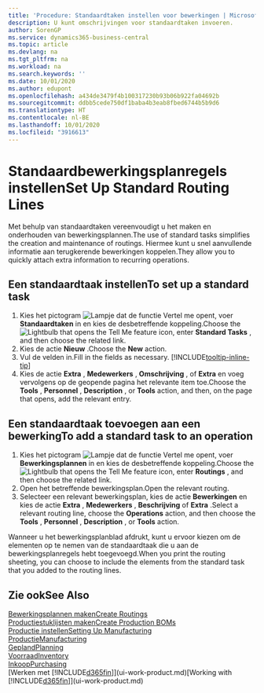 ```yaml
---
title: 'Procedure: Standaardtaken instellen voor bewerkingen | Microsoft Docs'
description: U kunt omschrijvingen voor standaardtaken invoeren.
author: SorenGP
ms.service: dynamics365-business-central
ms.topic: article
ms.devlang: na
ms.tgt_pltfrm: na
ms.workload: na
ms.search.keywords: ''
ms.date: 10/01/2020
ms.author: edupont
ms.openlocfilehash: a434de3479f4b100317230b93b06b922fa04692b
ms.sourcegitcommit: ddbb5cede750df1baba4b3eab8fbed6744b5b9d6
ms.translationtype: HT
ms.contentlocale: nl-BE
ms.lasthandoff: 10/01/2020
ms.locfileid: "3916613"
---
```

# <a name="set-up-standard-routing-lines"></a><span data-ttu-id="47b9d-103">Standaardbewerkingsplanregels instellen</span><span class="sxs-lookup"><span data-stu-id="47b9d-103">Set Up Standard Routing Lines</span></span>

<span data-ttu-id="47b9d-104">Met behulp van standaardtaken vereenvoudigt u het maken en onderhouden van bewerkingsplannen.</span><span class="sxs-lookup"><span data-stu-id="47b9d-104">The use of standard tasks simplifies the creation and maintenance of routings.</span></span> <span data-ttu-id="47b9d-105">Hiermee kunt u snel aanvullende informatie aan terugkerende bewerkingen koppelen.</span><span class="sxs-lookup"><span data-stu-id="47b9d-105">They allow you to quickly attach extra information to recurring operations.</span></span>

## <a name="to-set-up-a-standard-task"></a><span data-ttu-id="47b9d-106">Een standaardtaak instellen</span><span class="sxs-lookup"><span data-stu-id="47b9d-106">To set up a standard task</span></span>

1. <span data-ttu-id="47b9d-107">Kies het pictogram ![Lampje dat de functie Vertel me opent](media/ui-search/search_small.png "Vertel me wat u wilt doen"), voer **Standaardtaken** in en kies de desbetreffende koppeling.</span><span class="sxs-lookup"><span data-stu-id="47b9d-107">Choose the ![Lightbulb that opens the Tell Me feature](media/ui-search/search_small.png "Tell me what you want to do") icon, enter **Standard Tasks** , and then choose the related link.</span></span>
2. <span data-ttu-id="47b9d-108">Kies de actie **Nieuw** .</span><span class="sxs-lookup"><span data-stu-id="47b9d-108">Choose the **New** action.</span></span>
3. <span data-ttu-id="47b9d-109">Vul de velden in.</span><span class="sxs-lookup"><span data-stu-id="47b9d-109">Fill in the fields as necessary.</span></span> [!INCLUDE[tooltip-inline-tip](includes/tooltip-inline-tip_md.md)]
4. <span data-ttu-id="47b9d-110">Kies de actie **Extra** , **Medewerkers** , **Omschrijving** , of **Extra** en voeg vervolgens op de geopende pagina het relevante item toe.</span><span class="sxs-lookup"><span data-stu-id="47b9d-110">Choose the **Tools** , **Personnel** , **Description** , or **Tools** action, and then, on the page that opens, add the relevant entry.</span></span>

## <a name="to-add-a-standard-task-to-an-operation"></a><span data-ttu-id="47b9d-111">Een standaardtaak toevoegen aan een bewerking</span><span class="sxs-lookup"><span data-stu-id="47b9d-111">To add a standard task to an operation</span></span>

1. <span data-ttu-id="47b9d-112">Kies het pictogram ![Lampje dat de functie Vertel me opent](media/ui-search/search_small.png "Vertel me wat u wilt doen"), voer **Bewerkingsplannen** in en kies de desbetreffende koppeling.</span><span class="sxs-lookup"><span data-stu-id="47b9d-112">Choose the ![Lightbulb that opens the Tell Me feature](media/ui-search/search_small.png "Tell me what you want to do") icon, enter **Routings** , and then choose the related link.</span></span>
2. <span data-ttu-id="47b9d-113">Open het betreffende bewerkingsplan.</span><span class="sxs-lookup"><span data-stu-id="47b9d-113">Open the relevant routing.</span></span>
3. <span data-ttu-id="47b9d-114">Selecteer een relevant bewerkingsplan, kies de actie **Bewerkingen** en kies de actie **Extra** , **Medewerkers** , **Beschrijving** of **Extra** .</span><span class="sxs-lookup"><span data-stu-id="47b9d-114">Select a relevant routing line, choose the **Operations** action, and then choose the **Tools** , **Personnel** , **Description** , or **Tools** action.</span></span>

<span data-ttu-id="47b9d-115">Wanneer u het bewerkingsplanblad afdrukt, kunt u ervoor kiezen om de elementen op te nemen van de standaardtaak die u aan de bewerkingsplanregels hebt toegevoegd.</span><span class="sxs-lookup"><span data-stu-id="47b9d-115">When you print the routing sheeting, you can choose to include the elements from the standard task that you added to the routing lines.</span></span>

## <a name="see-also"></a><span data-ttu-id="47b9d-116">Zie ook</span><span class="sxs-lookup"><span data-stu-id="47b9d-116">See Also</span></span>

[<span data-ttu-id="47b9d-117">Bewerkingsplannen maken</span><span class="sxs-lookup"><span data-stu-id="47b9d-117">Create Routings</span></span>](production-how-to-create-routings.md)  
[<span data-ttu-id="47b9d-118">Productiestuklijsten maken</span><span class="sxs-lookup"><span data-stu-id="47b9d-118">Create Production BOMs</span></span>](production-how-to-create-production-boms.md)  
[<span data-ttu-id="47b9d-119">Productie instellen</span><span class="sxs-lookup"><span data-stu-id="47b9d-119">Setting Up Manufacturing</span></span>](production-configure-production-processes.md)  
[<span data-ttu-id="47b9d-120">Productie</span><span class="sxs-lookup"><span data-stu-id="47b9d-120">Manufacturing</span></span>](production-manage-manufacturing.md)  
[<span data-ttu-id="47b9d-121">Gepland</span><span class="sxs-lookup"><span data-stu-id="47b9d-121">Planning</span></span>](production-planning.md)  
[<span data-ttu-id="47b9d-122">Voorraad</span><span class="sxs-lookup"><span data-stu-id="47b9d-122">Inventory</span></span>](inventory-manage-inventory.md)  
[<span data-ttu-id="47b9d-123">Inkoop</span><span class="sxs-lookup"><span data-stu-id="47b9d-123">Purchasing</span></span>](purchasing-manage-purchasing.md)  
<span data-ttu-id="47b9d-124">[Werken met [!INCLUDE[d365fin](includes/d365fin_md.md)]](ui-work-product.md)</span><span class="sxs-lookup"><span data-stu-id="47b9d-124">[Working with [!INCLUDE[d365fin](includes/d365fin_md.md)]](ui-work-product.md)</span></span>  
